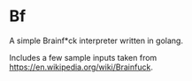 # Bf

A simple Brainf\*ck interpreter written in golang.

Includes a few sample inputs taken from https://en.wikipedia.org/wiki/Brainfuck.
